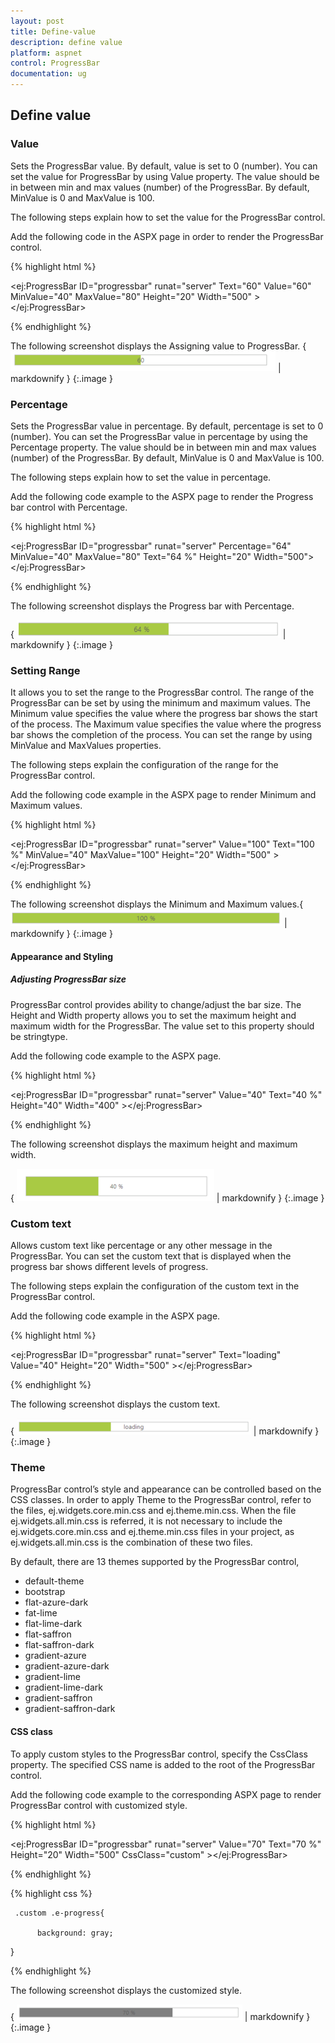 ```yaml
---
layout: post
title: Define-value
description: define value
platform: aspnet
control: ProgressBar
documentation: ug
---
```


## Define value

### Value

Sets the ProgressBar value. By default, value is set to 0 (number). You can set the value for ProgressBar by using Value property. The value should be in between min and max values (number) of the ProgressBar. By default, MinValue is 0 and MaxValue is 100.

The following steps explain how to set the value for the ProgressBar control.

Add the following code in the ASPX page in order to render the ProgressBar control.

{% highlight html %}



<ej:ProgressBar ID="progressbar" runat="server" Text="60" Value="60" MinValue="40" MaxValue="80" Height="20" Width="500" ></ej:ProgressBar>



{% endhighlight %}

The following screenshot displays the Assigning value to ProgressBar.               { ![](Define-value_images/Define-value_img1.png) | markdownify }
{:.image }


### Percentage

Sets the ProgressBar value in percentage. By default, percentage is set to 0 (number). You can set the ProgressBar value in percentage by using the Percentage property. The value should be in between min and max values (number) of the ProgressBar. By default, MinValue is 0 and MaxValue is 100.

The following steps explain how to set the value in percentage.

Add the following code example to the ASPX page to render the Progress bar control with Percentage.

{% highlight html %}



<ej:ProgressBar ID="progressbar" runat="server" Percentage="64" MinValue="40" MaxValue="80" Text="64 %" Height="20" Width="500"> </ej:ProgressBar>





{% endhighlight %}



The following screenshot displays the Progress bar with Percentage.



{ ![](Define-value_images/Define-value_img2.png) | markdownify }
{:.image }


### Setting Range

It allows you to set the range to the ProgressBar control. The range of the ProgressBar can be set by using the minimum and maximum values. The Minimum value specifies the value where the progress bar shows the start of the process. The Maximum value specifies the value where the progress bar shows the completion of the process. You can set the range by using MinValue and MaxValues properties.

The following steps explain the configuration of the range for the ProgressBar control.

Add the following code example in the ASPX page to render Minimum and Maximum values.

{% highlight html %}



<ej:ProgressBar ID="progressbar" runat="server" Value="100" Text="100 %" MinValue="40" MaxValue="100" Height="20" Width="500" ></ej:ProgressBar>







{% endhighlight %}

The following screenshot displays the Minimum and Maximum values.{ ![](Define-value_images/Define-value_img3.png) | markdownify }
{:.image }


#### Appearance and Styling

##### Adjusting ProgressBar size

ProgressBar control provides ability to change/adjust the bar size. The Height and Width property allows you to set the maximum height and maximum width for the ProgressBar. The value set to this property should be stringtype.

Add the following code example to the ASPX page.

{% highlight html %}



<ej:ProgressBar ID="progressbar" runat="server" Value="40" Text="40 %" Height="40" Width="400" ></ej:ProgressBar>





{% endhighlight %}



The following screenshot displays the maximum height and maximum width.                         

{ ![](Define-value_images/Define-value_img4.png) | markdownify }
{:.image }


### Custom text

Allows custom text like percentage or any other message in the ProgressBar. You can set the custom text that is displayed when the progress bar shows different levels of progress.

The following steps explain the configuration of the custom text in the ProgressBar control.

Add the following code example in the ASPX page.

{% highlight html %}



 <ej:ProgressBar ID="progressbar" runat="server"  Text="loading" Value="40"  Height="20" Width="500" ></ej:ProgressBar>



{% endhighlight %}

The following screenshot displays the custom text.

{ ![](Define-value_images/Define-value_img5.png) | markdownify }
{:.image }


### Theme

ProgressBar control’s style and appearance can be controlled based on the CSS classes. In order to apply Theme to the ProgressBar control, refer to the files, ej.widgets.core.min.css and ej.theme.min.css. When the file ej.widgets.all.min.css is referred, it is not necessary to include the ej.widgets.core.min.css and ej.theme.min.css files in your project, as ej.widgets.all.min.css is the combination of these two files. 

By default, there are 13 themes supported by the ProgressBar control, 

* default-theme
* bootstrap
* flat-azure-dark
* fat-lime
* flat-lime-dark
* flat-saffron
* flat-saffron-dark
* gradient-azure
* gradient-azure-dark
* gradient-lime
* gradient-lime-dark
* gradient-saffron
* gradient-saffron-dark
#### CSS class


To apply custom styles to the ProgressBar control, specify the CssClass property. The specified CSS name is added to the root of the ProgressBar control.

Add the following code example to the corresponding ASPX page to render ProgressBar control with customized style.

{% highlight html %}



<ej:ProgressBar ID="progressbar" runat="server" Value="70" Text="70 %"   Height="20" Width="500" CssClass="custom" ></ej:ProgressBar>





{% endhighlight %}



{% highlight css %}

     .custom .e-progress{

          background: gray;

}



{% endhighlight %}



The following screenshot displays the customized style.

{ ![](Define-value_images/Define-value_img6.png) | markdownify }
{:.image }


